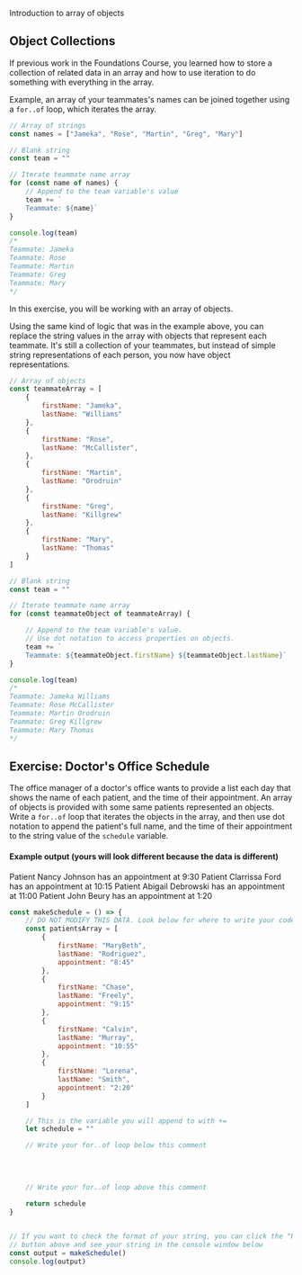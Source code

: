 Introduction to array of objects

## Object Collections

If previous work in the Foundations Course, you learned how to store a collection of related data in an array and how to use iteration to do something with everything in the array.

Example, an array of your teammates's names can be joined together using a `for..of` loop, which iterates the array.

```js
// Array of strings
const names = ["Jameka", "Rose", "Martin", "Greg", "Mary"]

// Blank string
const team = ""

// Iterate teammate name array
for (const name of names) {
	// Append to the team variable's value
	team += `
	Teammate: ${name}`
}

console.log(team)
/* 
Teammate: Jameka
Teammate: Rose
Teammate: Martin
Teammate: Greg
Teammate: Mary
*/
```

In this exercise, you will be working with an array of objects. 

Using the same kind of logic that was in the example above, you can replace the string values in the array with objects that represent each teammate. It's still a collection of your teammates, but instead of simple string representations of each person, you now have object representations.

```js
// Array of objects
const teammateArray = [
	{
		firstName: "Jameka",
		lastName: "Williams"
	},
	{
		firstName: "Rose",
		lastName: "McCallister",
	},
	{
		firstName: "Martin",
		lastName: "Orodruin"
	},
	{
		firstName: "Greg",
		lastName: "Killgrew"
	},
	{
		firstName: "Mary",
		lastName: "Thomas"
	}
]

// Blank string
const team = ""

// Iterate teammate name array
for (const teammateObject of teammateArray) {

	// Append to the team variable's value.
	// Use dot notation to access properties on objects.
	team += `
	Teammate: ${teammateObject.firstName} ${teammateObject.lastName}`
}

console.log(team)
/* 
Teammate: Jameka Williams
Teammate: Rose McCallister
Teammate: Martin Orodruin
Teammate: Greg Killgrew
Teammate: Mary Thomas
*/
```

## Exercise: Doctor's Office Schedule

The office manager of a doctor's office wants to provide a list each day that shows the name of each patient, and the time of their appointment. An array of objects is provided with some same patients represented an objects. Write a `for..of` loop that iterates the objects in the array, and then use dot notation to append the patient's full name, and the time of their appointment to the string value of the `schedule` variable.

#### Example output (yours will look different because the data is different)

Patient Nancy Johnson has an appointment at 9:30
Patient Clarrissa Ford has an appointment at 10:15
Patient Abigail Debrowski has an appointment at 11:00
Patient John Beury has an appointment at 1:20


```js
const makeSchedule = () => {
    // DO NOT MODIFY THIS DATA. Look below for where to write your code.
	const patientsArray = [
		{
			firstName: "MaryBeth",
			lastName: "Rodriguez",
			appointment: "8:45"
		},
		{
			firstName: "Chase",
			lastName: "Freely",
			appointment: "9:15"
		},
		{
			firstName: "Calvin",
			lastName: "Murray",
			appointment: "10:55"
		},
		{
			firstName: "Lorena",
			lastName: "Smith",
			appointment: "2:20"
		}
	]

	// This is the variable you will append to with +=
	let schedule = ""

	// Write your for..of loop below this comment
	
	
	
	
	// Write your for..of loop above this comment
	
	return schedule
}


// If you want to check the format of your string, you can click the "Run >" 
// button above and see your string in the console window below
const output = makeSchedule()
console.log(output)
```

